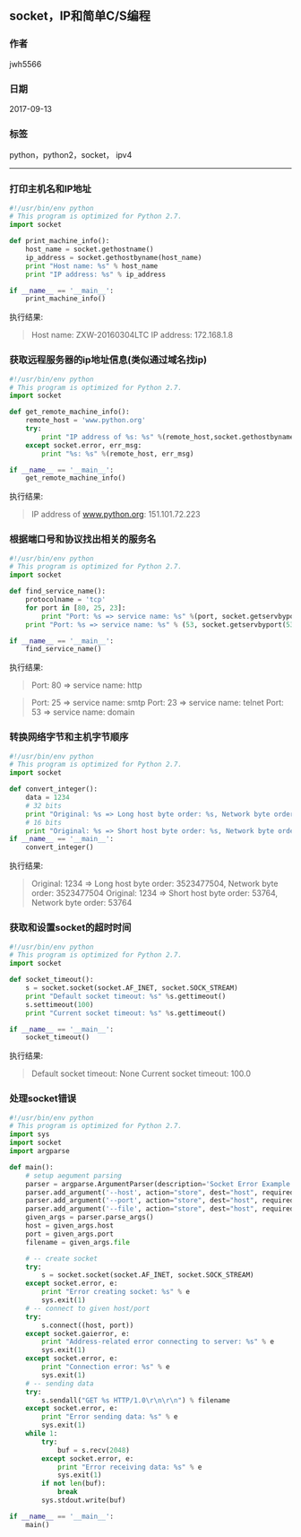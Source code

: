 ## socket，IP和简单C/S编程
### 作者               
jwh5566                
                
### 日期              
2017-09-13                  
                
### 标签              
python，python2，socket， ipv4
                
----  
### 打印主机名和IP地址
```python
#!/usr/bin/env python
# This program is optimized for Python 2.7.
import socket

def print_machine_info():
    host_name = socket.gethostname()
    ip_address = socket.gethostbyname(host_name)
    print "Host name: %s" % host_name
    print "IP address: %s" % ip_address

if __name__ == '__main__':
    print_machine_info()

```
执行结果:
>Host name: ZXW-20160304LTC
>IP address: 172.168.1.8

### 获取远程服务器的ip地址信息(类似通过域名找ip)
```python
#!/usr/bin/env python
# This program is optimized for Python 2.7.
import socket

def get_remote_machine_info():
    remote_host = 'www.python.org'
    try:
        print "IP address of %s: %s" %(remote_host,socket.gethostbyname(remote_host))
    except socket.error, err_msg:
        print "%s: %s" %(remote_host, err_msg)

if __name__ == '__main__':
    get_remote_machine_info()

```
执行结果:
>IP address of www.python.org: 151.101.72.223
### 根据端口号和协议找出相关的服务名

```python
#!/usr/bin/env python
# This program is optimized for Python 2.7.
import socket

def find_service_name():
    protocolname = 'tcp'
    for port in [80, 25, 23]:
        print "Port: %s => service name: %s" %(port, socket.getservbyport(port, protocolname))
    print "Port: %s => service name: %s" % (53, socket.getservbyport(53, 'udp'))

if __name__ == '__main__':
    find_service_name()
```
执行结果:
>Port: 80 => service name: http

>Port: 25 => service name: smtp
>Port: 23 => service name: telnet
>Port: 53 => service name: domain

### 转换网络字节和主机字节顺序
```python
#!/usr/bin/env python
# This program is optimized for Python 2.7.
import socket

def convert_integer():
    data = 1234
    # 32 bits
    print "Original: %s => Long host byte order: %s, Network byte order: %s" %(data, socket.ntohl(data), socket.htonl(data))
    # 16 bits
    print "Original: %s => Short host byte order: %s, Network byte order: %s" %(data, socket.ntohs(data), socket.htons(data))
if __name__ == '__main__':
    convert_integer()
```
执行结果:
>Original: 1234 => Long host byte order: 3523477504, Network byte order: 3523477504
>Original: 1234 => Short host byte order: 53764, Network byte order: 53764

### 获取和设置socket的超时时间
```python
#!/usr/bin/env python
# This program is optimized for Python 2.7.
import socket

def socket_timeout():
    s = socket.socket(socket.AF_INET, socket.SOCK_STREAM)
    print "Default socket timeout: %s" %s.gettimeout()
    s.settimeout(100)
    print "Current socket timeout: %s" %s.gettimeout()

if __name__ == '__main__':
    socket_timeout()
```
执行结果:
>Default socket timeout: None
>Current socket timeout: 100.0

### 处理socket错误
```python
#!/usr/bin/env python
# This program is optimized for Python 2.7.
import sys
import socket
import argparse

def main():
    # setup aegument parsing
    parser = argparse.ArgumentParser(description='Socket Error Example')
    parser.add_argument('--host', action="store", dest="host", required=False)
    parser.add_argument('--port', action="store", dest="host", required=False)
    parser.add_argument('--file', action="store", dest="host", required=False)
    given_args = parser.parse_args()
    host = given_args.host
    port = given_args.port
    filename = given_args.file

    # -- create socket
    try:
        s = socket.socket(socket.AF_INET, socket.SOCK_STREAM)
    except socket.error, e:
        print "Error creating socket: %s" % e
        sys.exit(1)
    # -- connect to given host/port
    try:
        s.connect((host, port))
    except socket.gaierror, e:
        print "Address-related error connecting to server: %s" % e
        sys.exit(1)
    except socket.error, e:
        print "Connection error: %s" % e
        sys.exit(1)
    # -- sending data
    try:
        s.sendall("GET %s HTTP/1.0\r\n\r\n") % filename
    except socket.error, e:
        print "Error sending data: %s" % e
        sys.exit(1)
    while 1:
        try:
            buf = s.recv(2048)
        except socket.error, e:
            print "Error receiving data: %s" % e
            sys.exit(1)
        if not len(buf):
            break
        sys.stdout.write(buf)

if __name__ == '__main__':
    main()
```

